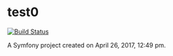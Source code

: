 test0 
==

[![Build Status](https://travis-ci.org/rubenknol/test0.svg?branch=master)](https://travis-ci.org/rubenknol/test0)

A Symfony project created on April 26, 2017, 12:49 pm.
